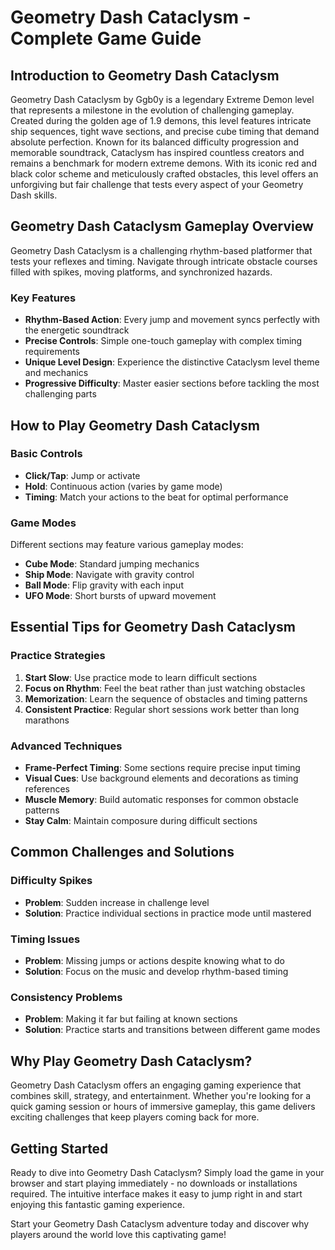 # Geometry Dash Cataclysm - Complete Game Guide

## Introduction to Geometry Dash Cataclysm

Geometry Dash Cataclysm by Ggb0y is a legendary Extreme Demon level that represents a milestone in the evolution of challenging gameplay. Created during the golden age of 1.9 demons, this level features intricate ship sequences, tight wave sections, and precise cube timing that demand absolute perfection. Known for its balanced difficulty progression and memorable soundtrack, Cataclysm has inspired countless creators and remains a benchmark for modern extreme demons. With its iconic red and black color scheme and meticulously crafted obstacles, this level offers an unforgiving but fair challenge that tests every aspect of your Geometry Dash skills.

## Geometry Dash Cataclysm Gameplay Overview

Geometry Dash Cataclysm is a challenging rhythm-based platformer that tests your reflexes and timing. Navigate through intricate obstacle courses filled with spikes, moving platforms, and synchronized hazards.

### Key Features
- **Rhythm-Based Action**: Every jump and movement syncs perfectly with the energetic soundtrack
- **Precise Controls**: Simple one-touch gameplay with complex timing requirements
- **Unique Level Design**: Experience the distinctive Cataclysm level theme and mechanics
- **Progressive Difficulty**: Master easier sections before tackling the most challenging parts

## How to Play Geometry Dash Cataclysm

### Basic Controls
- **Click/Tap**: Jump or activate
- **Hold**: Continuous action (varies by game mode)
- **Timing**: Match your actions to the beat for optimal performance

### Game Modes
Different sections may feature various gameplay modes:
- **Cube Mode**: Standard jumping mechanics
- **Ship Mode**: Navigate with gravity control
- **Ball Mode**: Flip gravity with each input
- **UFO Mode**: Short bursts of upward movement

## Essential Tips for Geometry Dash Cataclysm

### Practice Strategies
1. **Start Slow**: Use practice mode to learn difficult sections
2. **Focus on Rhythm**: Feel the beat rather than just watching obstacles
3. **Memorization**: Learn the sequence of obstacles and timing patterns
4. **Consistent Practice**: Regular short sessions work better than long marathons

### Advanced Techniques
- **Frame-Perfect Timing**: Some sections require precise input timing
- **Visual Cues**: Use background elements and decorations as timing references
- **Muscle Memory**: Build automatic responses for common obstacle patterns
- **Stay Calm**: Maintain composure during difficult sections

## Common Challenges and Solutions

### Difficulty Spikes
- **Problem**: Sudden increase in challenge level
- **Solution**: Practice individual sections in practice mode until mastered

### Timing Issues
- **Problem**: Missing jumps or actions despite knowing what to do
- **Solution**: Focus on the music and develop rhythm-based timing

### Consistency Problems
- **Problem**: Making it far but failing at known sections
- **Solution**: Practice starts and transitions between different game modes


## Why Play Geometry Dash Cataclysm?

Geometry Dash Cataclysm offers an engaging gaming experience that combines skill, strategy, and entertainment. Whether you're looking for a quick gaming session or hours of immersive gameplay, this game delivers exciting challenges that keep players coming back for more.

## Getting Started

Ready to dive into Geometry Dash Cataclysm? Simply load the game in your browser and start playing immediately - no downloads or installations required. The intuitive interface makes it easy to jump right in and start enjoying this fantastic gaming experience.

Start your Geometry Dash Cataclysm adventure today and discover why players around the world love this captivating game!
